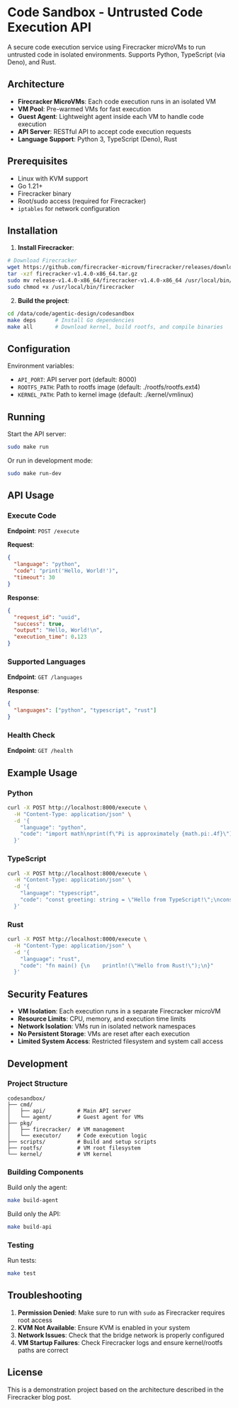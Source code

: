 # Code Sandbox - Untrusted Code Execution API

A secure code execution service using Firecracker microVMs to run untrusted code in isolated environments. Supports Python, TypeScript (via Deno), and Rust.

## Architecture

- **Firecracker MicroVMs**: Each code execution runs in an isolated VM
- **VM Pool**: Pre-warmed VMs for fast execution
- **Guest Agent**: Lightweight agent inside each VM to handle code execution
- **API Server**: RESTful API to accept code execution requests
- **Language Support**: Python 3, TypeScript (Deno), Rust

## Prerequisites

- Linux with KVM support
- Go 1.21+
- Firecracker binary
- Root/sudo access (required for Firecracker)
- `iptables` for network configuration

## Installation

1. **Install Firecracker**:
```bash
# Download Firecracker
wget https://github.com/firecracker-microvm/firecracker/releases/download/v1.4.0/firecracker-v1.4.0-x86_64.tar.gz
tar -xzf firecracker-v1.4.0-x86_64.tar.gz
sudo mv release-v1.4.0-x86_64/firecracker-v1.4.0-x86_64 /usr/local/bin/firecracker
sudo chmod +x /usr/local/bin/firecracker
```

2. **Build the project**:
```bash
cd /data/code/agentic-design/codesandbox
make deps      # Install Go dependencies
make all       # Download kernel, build rootfs, and compile binaries
```

## Configuration

Environment variables:
- `API_PORT`: API server port (default: 8000)
- `ROOTFS_PATH`: Path to rootfs image (default: ./rootfs/rootfs.ext4)
- `KERNEL_PATH`: Path to kernel image (default: ./kernel/vmlinux)

## Running

Start the API server:
```bash
sudo make run
```

Or run in development mode:
```bash
sudo make run-dev
```

## API Usage

### Execute Code

**Endpoint**: `POST /execute`

**Request**:
```json
{
  "language": "python",
  "code": "print('Hello, World!')",
  "timeout": 30
}
```

**Response**:
```json
{
  "request_id": "uuid",
  "success": true,
  "output": "Hello, World!\n",
  "execution_time": 0.123
}
```

### Supported Languages

**Endpoint**: `GET /languages`

**Response**:
```json
{
  "languages": ["python", "typescript", "rust"]
}
```

### Health Check

**Endpoint**: `GET /health`

## Example Usage

### Python
```bash
curl -X POST http://localhost:8000/execute \
  -H "Content-Type: application/json" \
  -d '{
    "language": "python",
    "code": "import math\nprint(f\"Pi is approximately {math.pi:.4f}\")"
  }'
```

### TypeScript
```bash
curl -X POST http://localhost:8000/execute \
  -H "Content-Type: application/json" \
  -d '{
    "language": "typescript",
    "code": "const greeting: string = \"Hello from TypeScript!\";\nconsole.log(greeting);"
  }'
```

### Rust
```bash
curl -X POST http://localhost:8000/execute \
  -H "Content-Type: application/json" \
  -d '{
    "language": "rust",
    "code": "fn main() {\n    println!(\"Hello from Rust!\");\n}"
  }'
```

## Security Features

- **VM Isolation**: Each execution runs in a separate Firecracker microVM
- **Resource Limits**: CPU, memory, and execution time limits
- **Network Isolation**: VMs run in isolated network namespaces
- **No Persistent Storage**: VMs are reset after each execution
- **Limited System Access**: Restricted filesystem and system call access

## Development

### Project Structure
```
codesandbox/
├── cmd/
│   ├── api/          # Main API server
│   └── agent/        # Guest agent for VMs
├── pkg/
│   ├── firecracker/  # VM management
│   └── executor/     # Code execution logic
├── scripts/          # Build and setup scripts
├── rootfs/           # VM root filesystem
└── kernel/           # VM kernel
```

### Building Components

Build only the agent:
```bash
make build-agent
```

Build only the API:
```bash
make build-api
```

### Testing

Run tests:
```bash
make test
```

## Troubleshooting

1. **Permission Denied**: Make sure to run with `sudo` as Firecracker requires root access
2. **KVM Not Available**: Ensure KVM is enabled in your system
3. **Network Issues**: Check that the bridge network is properly configured
4. **VM Startup Failures**: Check Firecracker logs and ensure kernel/rootfs paths are correct

## License

This is a demonstration project based on the architecture described in the Firecracker blog post.